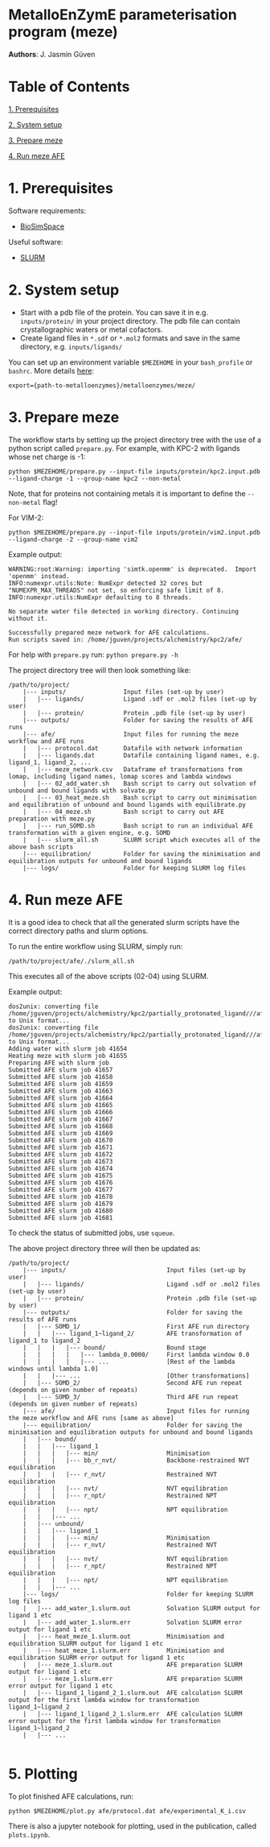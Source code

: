 # MetalloEnZymE parameterisation program (meze)

**Authors**: J. Jasmin Güven

# Table of Contents

[1. Prerequisites](#1-prerequisites)

[2. System setup](#2-system-setup)

[3. Prepare meze](#3-prepare-meze)

[4. Run meze AFE](#4-run-meze-afe)


# 1. Prerequisites 

Software requirements: 
- [BioSimSpace](https://biosimspace.openbiosim.org/install.html#easy-installation-run-in-a-conda-environment)

Useful software:
- [SLURM](https://slurm.schedmd.com/quickstart_admin.html)

# 2. System setup

- Start with a pdb file of the protein. You can save it in e.g. `inputs/protein/` in your project directory. The pdb file can contain crystallographic waters or metal cofactors.
- Create ligand files in `*.sdf` or `*.mol2` formats and save in the same directory, e.g. `inputs/ligands/`

You can set up an environment variable `$MEZEHOME` in your `bash_profile` or `bashrc`. More details [here](https://unix.stackexchange.com/a/21600):

```
export={path-to-metalloenzymes}/metalloenzymes/meze/
```

# 3. Prepare meze


The workflow starts by setting up the project directory tree with the use of a python script called `prepare.py`. For example, with KPC-2 with ligands whose net charge is -1:

```
python $MEZEHOME/prepare.py --input-file inputs/protein/kpc2.input.pdb --ligand-charge -1 --group-name kpc2 --non-metal
```

Note, that for proteins not containing metals it is important to define the `--non-metal` flag!

For VIM-2:

```
python $MEZEHOME/prepare.py --input-file inputs/protein/vim2.input.pdb --ligand-charge -2 --group-name vim2 
```


Example output:
```
WARNING:root:Warning: importing 'simtk.openmm' is deprecated.  Import 'openmm' instead.
INFO:numexpr.utils:Note: NumExpr detected 32 cores but "NUMEXPR_MAX_THREADS" not set, so enforcing safe limit of 8.
INFO:numexpr.utils:NumExpr defaulting to 8 threads.

No separate water file detected in working directory. Continuing without it.

Successfully prepared meze network for AFE calculations.
Run scripts saved in: /home/jguven/projects/alchemistry/kpc2/afe/
```

For help with `prepare.py` run: `python prepare.py -h`

The project directory tree will then look something like: 

```
/path/to/project/
    |--- inputs/                Input files (set-up by user)
    |   |--- ligands/           Ligand .sdf or .mol2 files (set-up by user)
    |   |--- protein/           Protein .pdb file (set-up by user)
    |--- outputs/               Folder for saving the results of AFE runs
    |--- afe/                   Input files for running the meze workflow and AFE runs
    |   |--- protocol.dat       Datafile with network information
    |   |--- ligands.dat        Datafile containing ligand names, e.g. ligand_1, ligand_2, ...
    |   |--- meze_network.csv   Dataframe of transformations from lomap, including ligand names, lomap scores and lambda windows
    |   |--- 02_add_water.sh    Bash script to carry out solvation of unbound and bound ligands with solvate.py
    |   |--- 03_heat_meze.sh    Bash script to carry out minimisation and equilibration of unbound and bound ligands with equilibrate.py
    |   |--- 04_meze.sh         Bash script to carry out AFE preparation with meze.py
    |   |--- run_SOMD.sh        Bash script to run an individual AFE transformation with a given engine, e.g. SOMD
    |   |--- slurm_all.sh       SLURM script which executes all of the above bash scripts
    |--- equilibration/         Folder for saving the minimisation and equilibration outputs for unbound and bound ligands
    |--- logs/                  Folder for keeping SLURM log files
```

# 4. Run meze AFE

It is a good idea to check that all the generated slurm scripts have the correct directory paths and slurm options. 

To run the entire workflow using SLURM, simply run:

```
/path/to/project/afe/./slurm_all.sh
```

This executes all of the above scripts (02-04) using SLURM.

Example output:

```
dos2unix: converting file /home/jguven/projects/alchemistry/kpc2/partially_protonated_ligand///afe/ligands.dat to Unix format...
dos2unix: converting file /home/jguven/projects/alchemistry/kpc2/partially_protonated_ligand///afe//meze_network.csv to Unix format...
Adding water with slurm job 41654
Heating meze with slurm job 41655
Preparing AFE with slurm job 
Submitted AFE slurm job 41657
Submitted AFE slurm job 41658
Submitted AFE slurm job 41659
Submitted AFE slurm job 41663
Submitted AFE slurm job 41664
Submitted AFE slurm job 41665
Submitted AFE slurm job 41666
Submitted AFE slurm job 41667
Submitted AFE slurm job 41668
Submitted AFE slurm job 41669
Submitted AFE slurm job 41670
Submitted AFE slurm job 41671
Submitted AFE slurm job 41672
Submitted AFE slurm job 41673
Submitted AFE slurm job 41674
Submitted AFE slurm job 41675
Submitted AFE slurm job 41676
Submitted AFE slurm job 41677
Submitted AFE slurm job 41678
Submitted AFE slurm job 41679
Submitted AFE slurm job 41680
Submitted AFE slurm job 41681
```

To check the status of submitted jobs, use `squeue`.

The above project directory three will then be updated as:

```
/path/to/project/
    |--- inputs/                            Input files (set-up by user)
    |   |--- ligands/                       Ligand .sdf or .mol2 files (set-up by user)
    |   |--- protein/                       Protein .pdb file (set-up by user)
    |--- outputs/                           Folder for saving the results of AFE runs
    |   |--- SOMD_1/                        First AFE run directory
    |   |   |--- ligand_1~ligand_2/         AFE transformation of ligand_1 to ligand_2
    |   |   |   |--- bound/                 Bound stage
    |   |   |   |   |--- lambda_0.0000/     First lambda window 0.0
    |   |   |   |   |--- ...                [Rest of the lambda windows until lambda 1.0]
    |   |   |--- ...                        [Other transformations]
    |   |--- SOMD_2/                        Second AFE run repeat (depends on given number of repeats)
    |   |--- SOMD_3/                        Third AFE run repeat (depends on given number of repeats)
    |--- afe/                               Input files for running the meze workflow and AFE runs [same as above]
    |--- equilibration/                     Folder for saving the minimisation and equilibration outputs for unbound and bound ligands
    |   |--- bound/                         
    |   |   |--- ligand_1
    |   |   |   |--- min/                   Minimisation
    |   |   |   |--- bb_r_nvt/              Backbone-restrained NVT equilibration
    |   |   |   |--- r_nvt/                 Restrained NVT equilibration
    |   |   |   |--- nvt/                   NVT equilibration
    |   |   |   |--- r_npt/                 Restrained NPT equilibration
    |   |   |   |--- npt/                   NPT equilibration
    |   |   |--- ...
    |   |--- unbound/
    |   |   |--- ligand_1
    |   |   |   |--- min/                   Minimisation
    |   |   |   |--- r_nvt/                 Restrained NVT equilibration
    |   |   |   |--- nvt/                   NVT equilibration
    |   |   |   |--- r_npt/                 Restrained NPT equilibration
    |   |   |   |--- npt/                   NPT equilibration
    |   |   |--- ...    
    |--- logs/                              Folder for keeping SLURM log files
    |   |--- add_water_1.slurm.out          Solvation SLURM output for ligand 1 etc
    |   |--- add_water_1.slurm.err          Solvation SLURM error output for ligand 1 etc
    |   |--- heat_meze_1.slurm.out          Minimisation and equilibration SLURM output for ligand 1 etc
    |   |--- heat_meze_1.slurm.err          Minimisation and equilibration SLURM error output for ligand 1 etc
    |   |--- meze_1.slurm.out               AFE preparation SLURM output for ligand 1 etc
    |   |--- meze_1.slurm.err               AFE preparation SLURM error output for ligand 1 etc
    |   |--- ligand_1_ligand_2_1.slurm.out  AFE calculation SLURM output for the first lambda window for transformation ligand_1~ligand_2
    |   |--- ligand_1_ligand_2_1.slurm.err  AFE calculation SLURM error output for the first lambda window for transformation ligand_1~ligand_2
    |   |--- ...
    
```

# 5. Plotting

To plot finished AFE calculations, run:

```
python $MEZEHOME/plot.py afe/protocol.dat afe/experimental_K_i.csv
```

There is also a jupyter notebook for plotting, used in the publication, called `plots.ipynb`.



